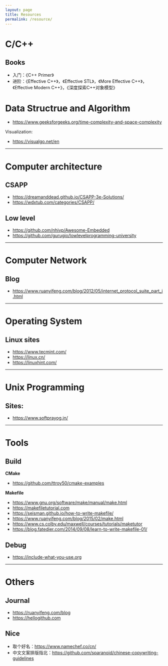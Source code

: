 ```yaml
---
layout: page
title: Resources
permalink: /resource/
---
```


# C/C++
## Books
- 入门：《C++ Primer》
- 进阶：《Effective C++》，《Effective STL》，《More Effective C++》，《Effective Modern C++》，《深度探索C++对象模型》

# Data Structrue and Algorithm
- https://www.geeksforgeeks.org/time-complexity-and-space-complexity

Visualization:

- https://visualgo.net/en

-----------------------------------------------------------------

# Computer architecture

## CSAPP
- https://dreamanddead.github.io/CSAPP-3e-Solutions/
- https://wdxtub.com/categories/CSAPP/

## Low level
- https://github.com/nhivp/Awesome-Embedded
- https://github.com/gurugio/lowlevelprogramming-university

-----------------------------------------------------------------

# Computer Network
## Blog
- https://www.ruanyifeng.com/blog/2012/05/internet_protocol_suite_part_i.html

-----------------------------------------------------------------

# Operating System
## Linux sites
- https://www.tecmint.com/
- https://linux.cn/
- https://linuxhint.com/

-----------------------------------------------------------------

# Unix Programming

## Sites:
- https://www.softprayog.in/

-----------------------------------------------------------------

# Tools
## Build
**CMake**
- https://github.com/ttroy50/cmake-examples

**Makefile**

- https://www.gnu.org/software/make/manual/make.html
- https://makefiletutorial.com
- https://seisman.github.io/how-to-write-makefile/
- https://www.ruanyifeng.com/blog/2015/02/make.html
- https://www.cs.colby.edu/maxwell/courses/tutorials/maketutor
- https://blog.fatedier.com/2014/09/08/learn-to-write-makefile-01/

## Debug

- https://include-what-you-use.org

-----------------------------------------------------------------
# Others
## Journal
- https://ruanyifeng.com/blog
- https://hellogithub.com

## Nice
- 取个好名：https://www.namechef.co/cn/
- 中文文案排版指北：https://github.com/sparanoid/chinese-copywriting-guidelines